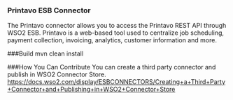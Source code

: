 ### Printavo ESB Connector
The Printavo connector allows you to access the Printavo REST API through WSO2 ESB. Printavo is a web-based tool used to centralize job scheduling, payment collection, invoicing, analytics, customer information and more.

###Build
mvn clean install

###How You Can Contribute
You can create a third party connector and publish in WSO2 Connector Store.
https://docs.wso2.com/display/ESBCONNECTORS/Creating+a+Third+Party+Connector+and+Publishing+in+WSO2+Connector+Store

